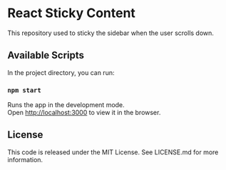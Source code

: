 # React Sticky Content
This repository used to sticky the sidebar when the user scrolls down.
## Available Scripts

In the project directory, you can run:

### `npm start`

Runs the app in the development mode.\
Open [http://localhost:3000](http://localhost:3000) to view it in the browser.

## License
This code is released under the MIT License. See LICENSE.md for more information.